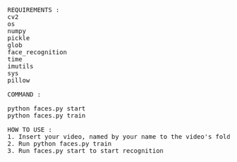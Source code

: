 <pre>
REQUIREMENTS :
cv2
os
numpy
pickle
glob
face_recognition
time
imutils
sys
pillow

COMMAND :

python faces.py start
python faces.py train

HOW TO USE :
1. Insert your video, named by your name to the video's folder
2. Run python faces.py train
3. Run faces.py start to start recognition
</pre>
